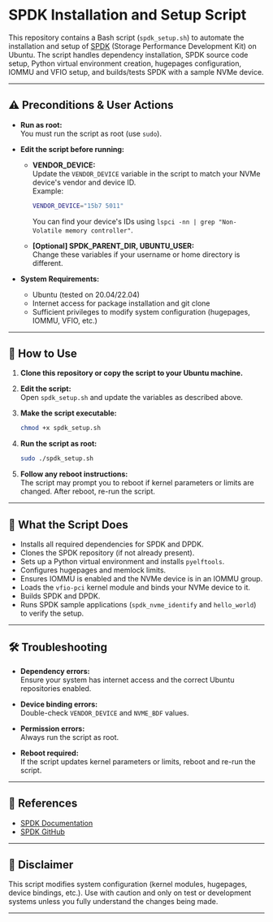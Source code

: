 # SPDK Installation and Setup Script

This repository contains a Bash script (`spdk_setup.sh`) to automate the installation and setup of [SPDK](https://spdk.io/) (Storage Performance Development Kit) on Ubuntu. The script handles dependency installation, SPDK source code setup, Python virtual environment creation, hugepages configuration, IOMMU and VFIO setup, and builds/tests SPDK with a sample NVMe device.

---

## ⚠️ **Preconditions & User Actions**

- **Run as root:**  
  You must run the script as root (use `sudo`).

- **Edit the script before running:**  
  - **VENDOR_DEVICE:**  
    Update the `VENDOR_DEVICE` variable in the script to match your NVMe device's vendor and device ID.  
    Example:  
    ```bash
    VENDOR_DEVICE="15b7 5011"
    ```
    You can find your device's IDs using `lspci -nn | grep "Non-Volatile memory controller"`.

  - **[Optional] SPDK_PARENT_DIR, UBUNTU_USER:**  
    Change these variables if your username or home directory is different.

- **System Requirements:**  
  - Ubuntu (tested on 20.04/22.04)
  - Internet access for package installation and git clone
  - Sufficient privileges to modify system configuration (hugepages, IOMMU, VFIO, etc.)

---

## 🚀 **How to Use**

1. **Clone this repository or copy the script to your Ubuntu machine.**

2. **Edit the script:**  
   Open `spdk_setup.sh` and update the variables as described above.

3. **Make the script executable:**
   ```bash
   chmod +x spdk_setup.sh
   ```

4. **Run the script as root:**
   ```bash
   sudo ./spdk_setup.sh
   ```

5. **Follow any reboot instructions:**  
   The script may prompt you to reboot if kernel parameters or limits are changed. After reboot, re-run the script.

---

## 📝 **What the Script Does**

- Installs all required dependencies for SPDK and DPDK.
- Clones the SPDK repository (if not already present).
- Sets up a Python virtual environment and installs `pyelftools`.
- Configures hugepages and memlock limits.
- Ensures IOMMU is enabled and the NVMe device is in an IOMMU group.
- Loads the `vfio-pci` kernel module and binds your NVMe device to it.
- Builds SPDK and DPDK.
- Runs SPDK sample applications (`spdk_nvme_identify` and `hello_world`) to verify the setup.

---

## 🛠️ **Troubleshooting**

- **Dependency errors:**  
  Ensure your system has internet access and the correct Ubuntu repositories enabled.

- **Device binding errors:**  
  Double-check `VENDOR_DEVICE` and `NVME_BDF` values.

- **Permission errors:**  
  Always run the script as root.

- **Reboot required:**  
  If the script updates kernel parameters or limits, reboot and re-run the script.

---

## 📄 **References**

- [SPDK Documentation](https://spdk.io/doc/)
- [SPDK GitHub](https://github.com/spdk/spdk)

---

## 📢 **Disclaimer**

This script modifies system configuration (kernel modules, hugepages, device bindings, etc.). Use with caution and only on test or development systems unless you fully understand the changes being made.

---
